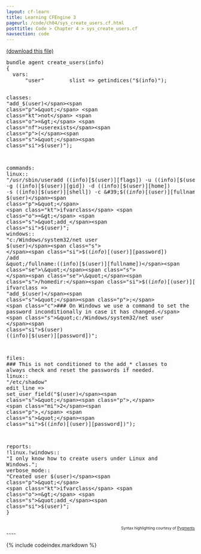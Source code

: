 ```yaml
---
layout: cf-learn
title: Learning CFEngine 3
pageurl: /code/ch04/sys_create_users.cf.html
posttitle: Code > Chapter 4 > sys_create_users.cf
navsection: code
---
```


[(download this file)](https://raw.github.com/zzamboni/cf-learn.info/master/src/ch04/sys_create_users.cf)

<div class="highlight"><pre><span class="k">bundle</span> <span class="k">agent</span> <span class="nf">create_users</span><span class="p">(</span><span class="nv">info</span><span class="p">)</span>
<span class="p">{</span>
  <span class="kd">vars</span><span class="p">:</span>
      <span class="p">&quot;</span><span class="nv">user</span><span class="p">&quot;</span>        <span class="kt">slist</span> <span class="o">=&gt;</span> <span class="nf">getindices</span><span class="p">(</span><span class="s">&quot;</span><span class="si">$(info)</span><span class="s">&quot;</span><span class="p">);</span> 

  <span class="kd">classes</span><span class="p">:</span>
      <span class="p">&quot;</span><span class="nv">add_$(user)</span><span class="p">&quot;</span> <span class="kt">not</span> <span class="o">=&gt;</span> <span class="nf">userexists</span><span class="p">(</span><span class="s">&quot;</span><span class="si">$(user)</span><span class="s">&quot;</span><span class="p">);</span> 

  <span class="kd">commands</span><span class="p">:</span> 
    <span class="nc">linux</span><span class="p">::</span>
      <span class="p">&quot;</span><span class="nv">/usr/sbin/useradd $($(info)[$(user)][flags]) -u $($(info)[$(user)][uid]) </span>
<span class="nv">-g $($(info)[$(user)][gid]) -d $($(info)[$(user)][home]) </span>
<span class="nv">-s $($(info)[$(user)][shell]) -c &#39;$($(info)[$(user)][fullname])&#39; $(user)</span><span class="p">&quot;</span>
        <span class="kt">ifvarclass</span> <span class="o">=&gt;</span> <span class="s">&quot;add_</span><span class="si">$(user)</span><span class="s">&quot;</span><span class="p">;</span>
    <span class="nc">windows</span><span class="p">::</span>
      <span class="s">&quot;c:/Windows/system32/net user </span><span class="si">$(user)</span><span class="s"> </span><span class="si">$($(info)[$(user)][password])</span><span class="s"> /add </span>
<span class="se">\&quot;</span><span class="s">/fullname:</span><span class="si">$($(info)[$(user)][fullname])</span><span class="se">\&quot;</span><span class="s"> </span><span class="se">\&quot;</span><span class="s">/homedir:</span><span class="si">$($(info)[$(user)][home])</span><span class="se">\&quot;</span><span class="s">&quot;</span>
        <span class="kr">ifvarclass</span> <span class="o">=&gt;</span> <span class="s">&quot;add_</span><span class="si">$(user)</span><span class="s">&quot;</span><span class="p">;</span>
      <span class="c">### On Windows we use a command to set the password inconditionally in case it has changed.</span>
      <span class="s">&quot;c:/Windows/system32/net user </span><span class="si">$(user)</span><span class="s"> </span><span class="si">$($(info)[$(user)][password])</span><span class="s">&quot;</span><span class="p">;</span> 

  <span class="kd">files</span><span class="p">:</span>
      <span class="c">### This is not conditioned to the add_* classes to always check and reset the passwords if needed.</span>
    <span class="nc">linux</span><span class="p">::</span>
      <span class="p">&quot;</span><span class="nv">/etc/shadow</span><span class="p">&quot;</span> 
        <span class="kt">edit_line</span> <span class="o">=&gt;</span> <span class="nf">set_user_field</span><span class="p">(</span><span class="s">&quot;</span><span class="si">$(user)</span><span class="s">&quot;</span><span class="p">,</span> <span class="mi">2</span><span class="p">,</span> <span class="s">&quot;</span><span class="si">$($(info)[$(user)][password])</span><span class="s">&quot;</span><span class="p">);</span>

  <span class="kd">reports</span><span class="p">:</span> 
    <span class="nc">!linux.!windows</span><span class="p">::</span>
      <span class="s">&quot;I only know how to create users under Linux and Windows.&quot;</span><span class="p">;</span>
    <span class="nc">verbose_mode</span><span class="p">::</span>
      <span class="p">&quot;</span><span class="nv">Created user $(user)</span><span class="p">&quot;</span>
        <span class="kt">ifvarclass</span> <span class="o">=&gt;</span> <span class="s">&quot;add_</span><span class="si">$(user)</span><span class="s">&quot;</span><span class="p">;</span>
<span class="p">}</span>
</pre></div>

<div align="right"><font size="-2">Syntax highlighting courtesy of <a href="http://blog.zzamboni.org/cfengine3-lexer-for-pygments">Pygments</a></font></div>
----

{% include codeindex.markdown %}
